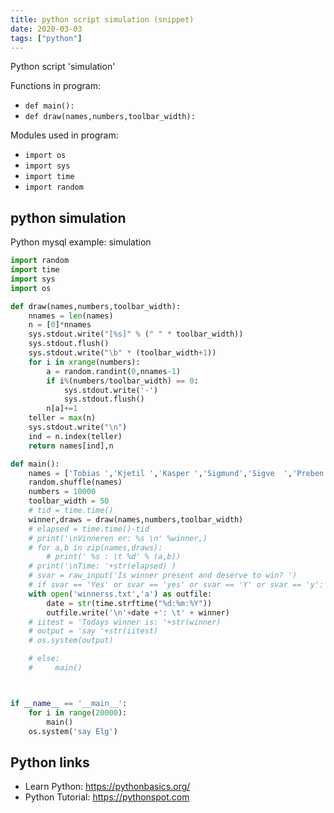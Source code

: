 ```yaml
---
title: python script simulation (snippet)
date: 2020-03-03
tags: ["python"]
---
```

Python script 'simulation'

Functions in program: 
* `def main():`
* `def draw(names,numbers,toolbar_width):`

Modules used in program: 
* `import os`
* `import sys`
* `import time`
* `import random`

## python simulation

Python mysql example: simulation

```python
import random
import time
import sys
import os

def draw(names,numbers,toolbar_width):
    nnames = len(names)
    n = [0]*nnames
    sys.stdout.write("[%s]" % (" " * toolbar_width))
    sys.stdout.flush()
    sys.stdout.write("\b" * (toolbar_width+1))
    for i in xrange(numbers):
        a = random.randint(0,nnames-1)
        if i%(numbers/toolbar_width) == 0:
            sys.stdout.write('-')
            sys.stdout.flush()
        n[a]+=1
    teller = max(n)
    sys.stdout.write("\n")
    ind = n.index(teller)
    return names[ind],n

def main():
    names = ['Tobias ','Kjetil ','Kasper ','Sigmund','Sigve  ','Preben ','Trine  ','Anders ','Adrian ','Martin ','Ingrid ']
    random.shuffle(names)
    numbers = 10000
    toolbar_width = 50
    # tid = time.time()
    winner,draws = draw(names,numbers,toolbar_width)
    # elapsed = time.time()-tid
    # print('\nVinneren er: %s \n' %winner,)
    # for a,b in zip(names,draws):
        # print(' %s : \t %d' % (a,b))
    # print('\nTime: '+str(elapsed) )
    # svar = raw_input('Is winner present and deserve to win? ')
    # if svar == 'Yes' or svar == 'yes' or svar == 'Y' or svar == 'y':
    with open('winnerss.txt','a') as outfile:
        date = str(time.strftime("%d:%m:%Y"))
        outfile.write('\n'+date +': \t' + winner)
    # iitest = 'Todays winner is: '+str(winner)
    # output = 'say '+str(iitest)
    # os.system(output)

    # else:
    #     main()



if __name__ == '__main__':
    for i in range(20000):
        main()
    os.system('say Elg')


```

## Python links

- Learn Python: https://pythonbasics.org/
- Python Tutorial: https://pythonspot.com
